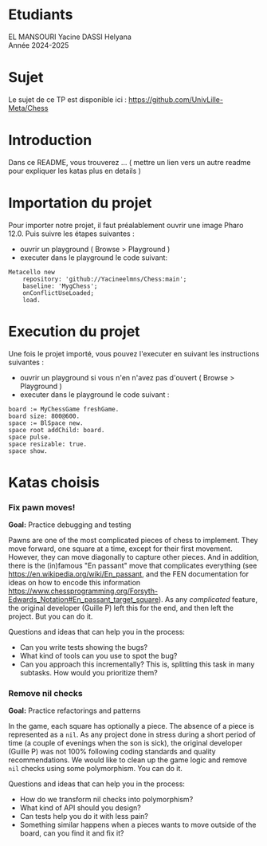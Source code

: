 # Etudiants       

EL MANSOURI Yacine
DASSI Helyana    
Année 2024-2025     

# Sujet    

Le sujet de ce TP est disponible ici : https://github.com/UnivLille-Meta/Chess

# Introduction     

Dans ce README, vous trouverez ...
( mettre un lien vers un autre readme pour expliquer les katas plus en details )

# Importation du projet     

Pour importer notre projet, il faut préalablement ouvrir une image Pharo 12.0. Puis suivre les étapes suivantes :
- ouvrir un playground ( Browse > Playground )
- executer dans le playground le code suivant:
   
```
Metacello new
	repository: 'github://Yacineelmns/Chess:main';
	baseline: 'MygChess';
	onConflictUseLoaded;
	load.
```

# Execution du projet

Une fois le projet importé, vous pouvez l'executer en suivant les instructions suivantes :
- ouvrir un playground si vous n'en n'avez pas d'ouvert ( Browse > Playground )  
- executer dans le playground le code suivant :

```
board := MyChessGame freshGame.
board size: 800@600.
space := BlSpace new.
space root addChild: board.
space pulse.
space resizable: true.
space show.
```

# Katas choisis   

### Fix pawn moves!

**Goal:** Practice debugging and testing

Pawns are one of the most complicated pieces of chess to implement.
They move forward, one square at a time, except for their first movement.
However, they can move diagonally to capture other pieces.
And in addition, there is the (in)famous "En passant" move that complicates everything (see https://en.wikipedia.org/wiki/En_passant, and the FEN documentation for ideas on how to encode this information https://www.chessprogramming.org/Forsyth-Edwards_Notation#En_passant_target_square).
As any *complicated* feature, the original developer (Guille P) left this for the end, and then left the project.
But you can do it.

Questions and ideas that can help you in the process:
- Can you write tests showing the bugs?
- What kind of tools can you use to spot the bug?
- Can you approach this incrementally? This is, splitting this task in many subtasks. How would you prioritize them?

### Remove nil checks

**Goal:** Practice refactorings and patterns

In the game, each square has optionally a piece.
The absence of a piece is represented as a `nil`.
As any project done in stress during a short period of time (a couple of evenings when the son is sick), the original developer (Guille P) was not 100% following coding standards and quality recommendations.
We would like to clean up the game logic and remove `nil` checks using some polymorphism.
You can do it.

Questions and ideas that can help you in the process:
- How do we transform nil checks into polymorphism?
- What kind of API should you design?
- Can tests help you do it with less pain?
- Something similar happens when a pieces wants to move outside of the board, can you find it and fix it?
